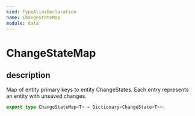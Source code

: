 ```yaml
---
kind: TypeAliasDeclaration
name: ChangeStateMap
module: data
---
```


# ChangeStateMap

## description

Map of entity primary keys to entity ChangeStates.
Each entry represents an entity with unsaved changes.

```ts
export type ChangeStateMap<T> = Dictionary<ChangeState<T>>;
```

